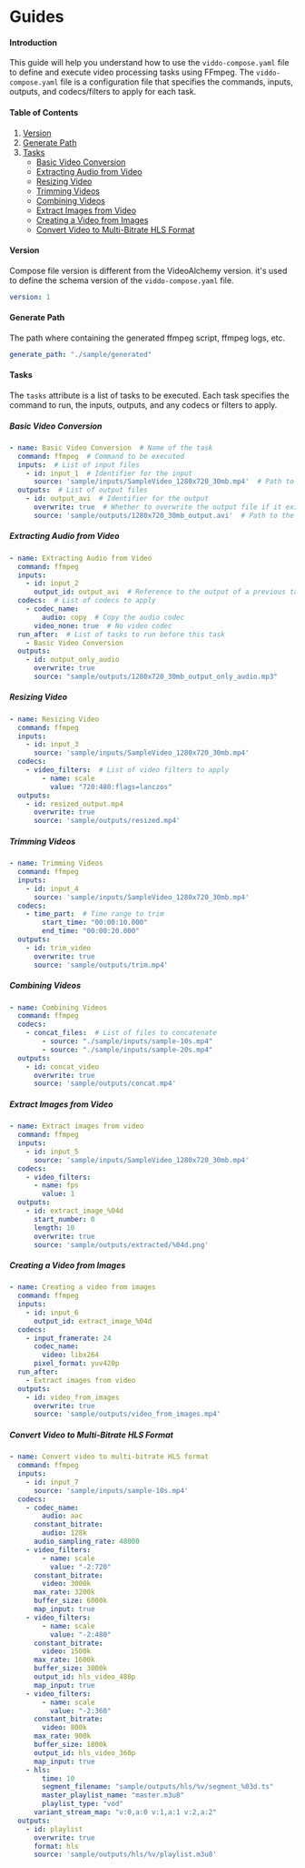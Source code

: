 # Guides

#### Introduction

This guide will help you understand how to use the `viddo-compose.yaml` file to define and execute video processing tasks using FFmpeg. The `viddo-compose.yaml` file is a configuration file that specifies the commands, inputs, outputs, and codecs/filters to apply for each task.

#### Table of Contents

1. [Version](#version)
2. [Generate Path](#generate-path)
3. [Tasks](#tasks)
    - [Basic Video Conversion](#basic-video-conversion)
    - [Extracting Audio from Video](#extracting-audio-from-video)
    - [Resizing Video](#resizing-video)
    - [Trimming Videos](#trimming-videos)
    - [Combining Videos](#combining-videos)
    - [Extract Images from Video](#extract-images-from-video)
    - [Creating a Video from Images](#creating-a-video-from-images)
    - [Convert Video to Multi-Bitrate HLS Format](#convert-video-to-multi-bitrate-hls-format)

#### Version

Compose file version is different from the VideoAlchemy version. it's used to define the schema version of the `viddo-compose.yaml` file.

```yaml
version: 1
```

#### Generate Path

The path where containing the generated ffmpeg script, ffmpeg logs, etc.

```yaml
generate_path: "./sample/generated"
```

#### Tasks

The `tasks` attribute is a list of tasks to be executed. Each task specifies the command to run, the inputs, outputs, and any codecs or filters to apply.

##### Basic Video Conversion

```yaml
- name: Basic Video Conversion  # Name of the task
  command: ffmpeg  # Command to be executed
  inputs:  # List of input files
    - id: input_1  # Identifier for the input
      source: 'sample/inputs/SampleVideo_1280x720_30mb.mp4'  # Path to the input file
  outputs:  # List of output files
    - id: output_avi  # Identifier for the output
      overwrite: true  # Whether to overwrite the output file if it exists
      source: 'sample/outputs/1280x720_30mb_output.avi'  # Path to the output file
```

##### Extracting Audio from Video

```yaml
- name: Extracting Audio from Video
  command: ffmpeg
  inputs:
    - id: input_2
      output_id: output_avi  # Reference to the output of a previous task
  codecs:  # List of codecs to apply
    - codec_name:
        audio: copy  # Copy the audio codec
      video_none: true  # No video codec
  run_after:  # List of tasks to run before this task
    - Basic Video Conversion
  outputs:
    - id: output_only_audio
      overwrite: true
      source: "sample/outputs/1280x720_30mb_output_only_audio.mp3"
```

##### Resizing Video

```yaml
- name: Resizing Video
  command: ffmpeg
  inputs:
    - id: input_3
      source: 'sample/inputs/SampleVideo_1280x720_30mb.mp4'
  codecs:
    - video_filters:  # List of video filters to apply
        - name: scale
          value: "720:480:flags=lanczos"
  outputs:
    - id: resized_output.mp4
      overwrite: true
      source: 'sample/outputs/resized.mp4'
```

##### Trimming Videos

```yaml
- name: Trimming Videos
  command: ffmpeg
  inputs:
    - id: input_4
      source: 'sample/inputs/SampleVideo_1280x720_30mb.mp4'
  codecs:
    - time_part:  # Time range to trim
        start_time: "00:00:10.000"
        end_time: "00:00:20.000"
  outputs:
    - id: trim_video
      overwrite: true
      source: 'sample/outputs/trim.mp4'
```

##### Combining Videos

```yaml
- name: Combining Videos
  command: ffmpeg
  codecs:
    - concat_files:  # List of files to concatenate
        - source: "./sample/inputs/sample-10s.mp4"
        - source: "./sample/inputs/sample-20s.mp4"
  outputs:
    - id: concat_video
      overwrite: true
      source: 'sample/outputs/concat.mp4'
```

##### Extract Images from Video

```yaml
- name: Extract images from video
  command: ffmpeg
  inputs:
    - id: input_5
      source: 'sample/inputs/SampleVideo_1280x720_30mb.mp4'
  codecs:
    - video_filters:
      - name: fps
        value: 1
  outputs:
    - id: extract_image_%04d
      start_number: 0
      length: 10
      overwrite: true
      source: 'sample/outputs/extracted/%04d.png'
```

##### Creating a Video from Images

```yaml
- name: Creating a video from images
  command: ffmpeg
  inputs:
    - id: input_6
      output_id: extract_image_%04d
  codecs:
    - input_framerate: 24
      codec_name:
        video: libx264
      pixel_format: yuv420p
  run_after:
    - Extract images from video
  outputs:
    - id: video_from_images
      overwrite: true
      source: 'sample/outputs/video_from_images.mp4'
```

##### Convert Video to Multi-Bitrate HLS Format

```yaml
- name: Convert video to multi-bitrate HLS format
  command: ffmpeg
  inputs:
    - id: input_7
      source: 'sample/inputs/sample-10s.mp4'
  codecs:
    - codec_name:
        audio: aac
      constant_bitrate:
        audio: 128k
      audio_sampling_rate: 48000
    - video_filters:
        - name: scale
          value: "-2:720"
      constant_bitrate:
        video: 3000k
      max_rate: 3200k
      buffer_size: 6000k
      map_input: true
    - video_filters:
        - name: scale
          value: "-2:480"
      constant_bitrate:
        video: 1500k
      max_rate: 1600k
      buffer_size: 3000k
      output_id: hls_video_480p
      map_input: true
    - video_filters:
        - name: scale
          value: "-2:360"
      constant_bitrate:
        video: 800k
      max_rate: 900k
      buffer_size: 1800k
      output_id: hls_video_360p
      map_input: true
    - hls:
        time: 10
        segment_filename: "sample/outputs/hls/%v/segment_%03d.ts"
        master_playlist_name: "master.m3u8"
        playlist_type: "vod"
      variant_stream_map: "v:0,a:0 v:1,a:1 v:2,a:2"
  outputs:
    - id: playlist
      overwrite: true
      format: hls
      source: 'sample/outputs/hls/%v/playlist.m3u8'
```